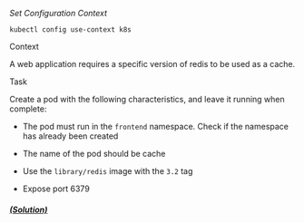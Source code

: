 
*_Set Configuration Context_*

`kubectl config use-context k8s`

Context

A web application requires a specific version of redis to be used as a cache.

Task

Create a pod with the following characteristics, and leave it running when complete:

- The pod must run in the `frontend` namespace. Check if the namespace has already been created

- The name of the pod should be cache

- Use the `library/redis` image with the `3.2` tag

- Expose port 6379


##### [(Solution)](solution.md)